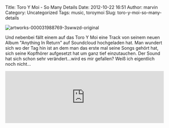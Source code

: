 Title: Toro Y Moi - So Many Details
Date: 2012-10-22 16:51
Author: marvin
Category: Uncategorized
Tags: music, toroymoi
Slug: toro-y-moi-so-many-details

![artworks-000031988769-3swwzd-original]({filename}/images/artworks-000031988769-3swwzd-original.jpg)

Und nebenbei fällt einem auf das Toro Y Moi eine Track von seinem neuen
Album "Anything In Return" auf Soundcloud hochgeladen hat. Man wundert
sich wo der Tag hin ist an dem man das erste mal seine Songs gehört hat,
sich seine Kopfhörer aufgesetzt hat um ganz tief einzutauchen. Der Sound
hat sich schon sehr verändert...wird es mir gefallen? Weiß ich
eigentlich noch nicht...

<iframe width="100%" height="166" scrolling="no" frameborder="no" src="http://w.soundcloud.com/player/?url=http%3A%2F%2Fapi.soundcloud.com%2Ftracks%2F63051189&amp;show_artwork=true"></iframe>

